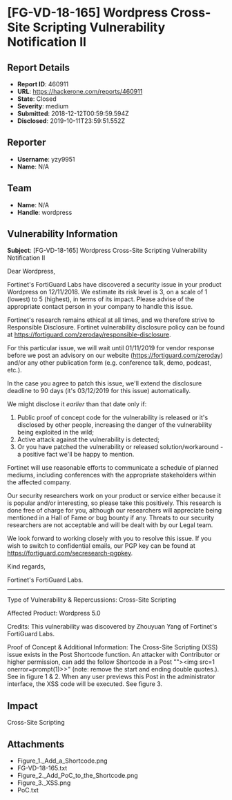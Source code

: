 # [FG-VD-18-165] Wordpress Cross-Site Scripting Vulnerability Notification II

## Report Details
- **Report ID**: 460911
- **URL**: https://hackerone.com/reports/460911
- **State**: Closed
- **Severity**: medium
- **Submitted**: 2018-12-12T00:59:59.594Z
- **Disclosed**: 2019-10-11T23:59:51.552Z

## Reporter
- **Username**: yzy9951
- **Name**: N/A

## Team
- **Name**: N/A
- **Handle**: wordpress

## Vulnerability Information
**Subject**: [FG-VD-18-165] Wordpress Cross-Site Scripting Vulnerability Notification II

Dear Wordpress,

Fortinet's FortiGuard Labs have discovered a security issue in your product Wordpress on 12/11/2018. We estimate its risk level is 3, on a scale of 1 (lowest) to 5 (highest), in terms of its impact. Please advise of the appropriate contact person in your company to handle this issue.

Fortinet's research remains ethical at all times, and we therefore strive to Responsible Disclosure. Fortinet vulnerability disclosure policy can be found at https://fortiguard.com/zeroday/responsible-disclosure. 

For this particular issue, we will wait until 01/11/2019 for vendor response before we post an advisory on our website (https://fortiguard.com/zeroday) and/or any other publication form (e.g. conference talk, demo, podcast, etc.). 

In the case you agree to patch this issue, we'll extend the disclosure deadline to 90 days (it's 03/12/2019 for this issue) automatically.

We might disclose it *earlier* than that date only if:
1) Public proof of concept code for the vulnerability is released or it's disclosed by other people, increasing the danger of the vulnerability being exploited in the wild;
2) Active attack against the vulnerability is detected;
3) Or you have patched the vulnerability or released solution/workaround - a positive fact we'll be happy to mention.

Fortinet will use reasonable efforts to communicate a schedule of planned mediums, including conferences with the appropriate stakeholders within the affected company.

Our security researchers work on your product or service either because it is popular and/or interesting, so please take this positively. This research is done free of charge for you, although our researchers will appreciate being mentioned in a Hall of Fame or bug bounty if any. Threats to our security researchers are not acceptable and will be dealt with by our Legal team.

We look forward to working closely with you to resolve this issue. If you wish to switch to confidential emails, our PGP key can be found at https://fortiguard.com/secresearch-pgpkey.


Kind regards,

Fortinet's FortiGuard Labs.


--------------------------------------------
Type of Vulnerability & Repercussions:
	Cross-Site Scripting

Affected Product:
	Wordpress 5.0

Credits:
	This vulnerability was discovered by Zhouyuan Yang of Fortinet's FortiGuard Labs.

Proof of Concept & Additional Information:
	The Cross-Site Scripting (XSS) issue exists in the Post Shortcode function.
	An attacker with Contributor or higher permission, can add the follow Shortcode in a Post ""&gt;&lt;img src=1 onerror=prompt(1)&gt;>" (note: remove the start and ending double quotes.). See in figure 1 & 2.
	When any user previews this Post in the administrator interface, the XSS code will be executed. See figure 3.

## Impact

Cross-Site Scripting

## Attachments
- Figure_1._Add_a_Shortcode.png
- FG-VD-18-165.txt
- Figure_2._Add_PoC_to_the_Shortcode.png
- Figure_3._XSS.png
- PoC.txt
